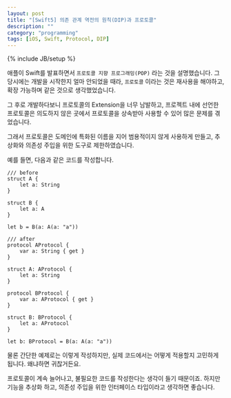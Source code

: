 ```yaml
---
layout: post
title: "[Swift5] 의존 관계 역전의 원칙(DIP)과 프로토콜"
description: ""
category: "programming"
tags: [iOS, Swift, Protocol, DIP]
---
```

{% include JB/setup %}

애플이 Swift를 발표하면서 `프로토콜 지향 프로그래밍(POP)` 라는 것을 설명했습니다. 그당시에는 개발을 시작한지 얼마 안되었을 때라, `프로토콜` 이라는 것은 재사용을 해야하고, 확장 가능하며 같은 것으로 생각했었습니다. 

그 후로 개발하다보니 프로토콜의 Extension을 너무 남발하고, 프로젝트 내에 선언한 프로토콜은 의도하지 않은 곳에서 프로토콜을 상속받아 사용할 수 있어 많은 문제를 겪었습니다.

그래서 프로토콜은 도메인에 특화된 이름을 지어 범용적이지 않게 사용하게 만들고, 추상화와 의존성 주입을 위한 도구로 제한하였습니다.

예를 들면, 다음과 같은 코드를 작성합니다.

```
/// before
struct A {
	let a: String
}

struct B {
	let a: A
}

let b = B(a: A(a: "a"))

/// after
protocol AProtocol {
	var a: String { get }
}

struct A: AProtocol {
	let a: String
}

protocol BProtocol {
	var a: AProtocol { get }
}

struct B: BProtocol {
	let a: AProtocol
}

let b: BProtocol = B(a: A(a: "a"))
```

물론 간단한 예제로는 이렇게 작성하지만, 실제 코드에서는 어떻게 적용할지 고민하게 됩니다. 왜냐하면 귀찮거든요.

프로토콜이 계속 늘어나고, 불필요한 코드를 작성한다는 생각이 들기 때문이죠. 하지만 기능을 추상화 하고, 의존성 주입을 위한 인터페이스 타입이라고 생각하면 좋습니다.

